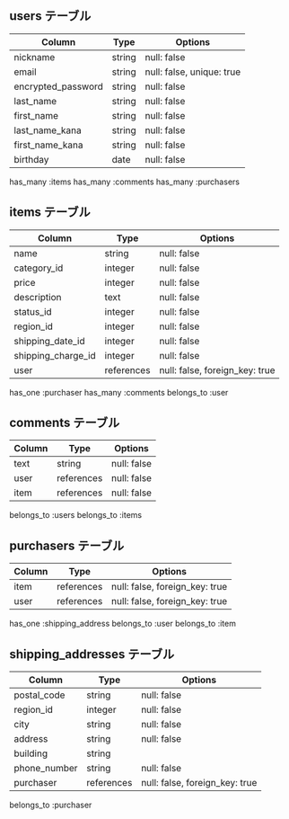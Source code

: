 ## users テーブル

| Column             | Type   | Options                   |
| ------------------ | ------ | ------------------------- |
| nickname           | string | null: false               |
| email              | string | null: false, unique: true |
| encrypted_password | string | null: false               |
| last_name          | string | null: false               |
| first_name         | string | null: false               |
| last_name_kana     | string | null: false               |
| first_name_kana    | string | null: false               |
| birthday           | date   | null: false               |

has_many :items
has_many :comments
has_many :purchasers

## items テーブル

| Column             | Type       | Options                        |
| ------------------ | ---------- | ------------------------------ |
| name               | string     | null: false                    |
| category_id        | integer    | null: false                    |
| price              | integer    | null: false                    |
| description        | text       | null: false                    |
| status_id          | integer    | null: false                    |
| region_id          | integer    | null: false                    |
| shipping_date_id   | integer    | null: false                    |
| shipping_charge_id | integer    | null: false                    |
| user               | references | null: false, foreign_key: true |

has_one :purchaser
has_many :comments
belongs_to :user

## comments テーブル　

| Column | Type       | Options     |
| ------ | ---------- | ----------- |
| text   | string     | null: false |
| user   | references | null: false |
| item   | references | null: false |

belongs_to :users
belongs_to :items

## purchasers テーブル

| Column | Type       | Options                        |
| ------ | ---------- | ------------------------------ |
| item   | references | null: false, foreign_key: true |
| user   | references | null: false, foreign_key: true |

has_one :shipping_address
belongs_to :user
belongs_to :item

## shipping_addresses テーブル

| Column       | Type       | Options                        |
| ------------ | ---------- | ------------------------------ |
| postal_code  | string     | null: false                    |
| region_id    | integer    | null: false                    |
| city         | string     | null: false                    |
| address      | string     | null: false                    |
| building     | string     |                                |
| phone_number | string     | null: false                    |
| purchaser    | references | null: false, foreign_key: true |

belongs_to :purchaser
